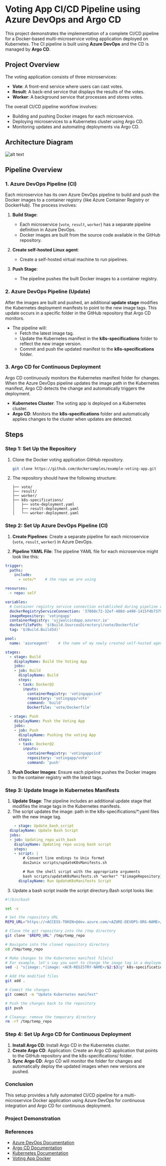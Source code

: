 # Voting App CI/CD Pipeline using Azure DevOps and Argo CD

This project demonstrates the implementation of a complete CI/CD pipeline for a Docker-based multi-microservice voting application deployed on Kubernetes. The CI pipeline is built using **Azure DevOps** and the CD is managed by **Argo CD**.

## Project Overview

The voting application consists of three microservices:
- **Vote**: A front-end service where users can cast votes.
- **Result**: A back-end service that displays the results of the votes.
- **Worker**: A background service that processes and stores votes.

The overall CI/CD pipeline workflow involves:
- Building and pushing Docker images for each microservice.
- Deploying microservices to a Kubernetes cluster using Argo CD.
- Monitoring updates and automating deployments via Argo CD.

## Architecture Diagram
![alt text](https://github.com/dockersamples/example-voting-app/blob/main/architecture.excalidraw.png)

## Pipeline Overview

### 1. **Azure DevOps Pipeline (CI)**

Each microservice has its own Azure DevOps pipeline to build and push the Docker images to a container registry (like Azure Container Registry or DockerHub). The process involves:

1. **Build Stage**:
   - Each microservice (`vote`, `result`, `worker`) has a separate pipeline definition in Azure DevOps.
   - Docker images are built from the source code available in the GitHub repository.
2. **Create self-hosted Linux agent**:
   - Create a self-hosted virtual machine to run pipelines.
     
3. **Push Stage**:
   - The pipeline pushes the built Docker images to a container registry.

### 2. **Azure DevOps Pipeline (Update)**

After the images are built and pushed, an additional **update stage** modifies the Kubernetes deployment manifests to point to the new image tags. This update occurs in a specific folder in the GitHub repository that Argo CD monitors.

- The pipeline will:
  - Fetch the latest image tag.
  - Update the Kubernetes manifest in the **k8s-specifications** folder to reflect the new image version.
  - Commit and push the updated manifest to the **k8s-specifications** folder.

### 3. **Argo CD for Continuous Deployment**

Argo CD continuously monitors the Kubernetes manifest folder for changes. When the Azure DevOps pipeline updates the image path in the Kubernetes manifest, Argo CD detects the change and automatically triggers the deployment.

- **Kubernetes Cluster**: The voting app is deployed on a Kubernetes cluster.
- **Argo CD**: Monitors the **k8s-specifications** folder and automatically applies changes to the cluster when updates are detected.

## Steps

### Step 1: Set Up the Repository

1. Clone the Docker voting application GitHub repository.
    ```bash
    git clone https://github.com/dockersamples/example-voting-app.git
    ```

2. The repository should have the following structure:
    ```
    ├── vote/
    ├── result/
    ├── worker/
    ├── k8s-specifications/
    │   ├── vote-deployment.yaml
    │   ├── result-deployment.yaml
    │   └── worker-deployment.yaml
    ```

### Step 2: Set Up Azure DevOps Pipeline (CI)

1. **Create Pipelines**: Create a separate pipeline for each microservice (`vote`, `result`, `worker`) in Azure DevOps.
   
2. **Pipeline YAML File**:
   The pipeline YAML file for each microservice might look like this:

```yaml
trigger:
  paths:
    include:
      - vote/*    # the repo we are using

resources:
  - repo: self

variables:
  # Container registry service connection established during pipeline creation
  dockerRegistryServiceConnection: '37868c72-32ef-488d-a490-1415f4b73792'
  imageRepository: 'votingapp'
  containerRegistry: 'ujjwalcicdapp.azurecr.io'
  dockerfilePath: '$(Build.SourcesDirectory)/vote/Dockerfile'
  tag: '$(Build.BuildId)'

pool:
  name: 'azureagent'    # the name of my newly created self-hosted agent

stages:                               
  - stage: Build                        
    displayName: Build the Voting App
    jobs:
    - job: Build
      displayName: Build
      steps:
      - task: Docker@2
        inputs:
          containerRegistry: 'votingappcicd'
          repository: 'votingapp/vote'          
          command: 'build'
          Dockerfile: 'vote/Dockerfile'

  - stage: Push                           
    displayName: Push the Voting App        
    jobs:
    - job: Push
      displayName: Pushing the voting App
      steps:
      - task: Docker@2
        inputs:
          containerRegistry: 'votingappcicd'
          repository: 'votingapp/vote'
          command: 'push'
```
3. **Push Docker Images**: Ensure each pipeline pushes the Docker images to the container registry with the latest tags.
   
### Step 3: Update Image in Kubernetes Manifests
 1. **Update Stage**: The pipeline includes an additional update stage that modifies the image tags in the Kubernetes manifests.
 2. The script updates the image: path in the k8s-specifications/*.yaml files with the new image tag.
```yaml
    - stage: Update_bash_script
  displayName: Update Bash Script
  jobs:
  - job: Updating_repo_with_bash
    displayName: Updating repo using bash script
    steps:
    - script: |
        # Convert line endings to Unix format
        dos2unix scripts/updateK8sManifests.sh

        # Run the shell script with the appropriate arguments
        bash scripts/updateK8sManifests.sh "worker" "$(imageRepository)" "$(tag)"
      displayName: Run UpdateK8sManifests Script
```
3. Update a bash script inside the script directory.Bash script looks like:
```bash
#!/bin/bash

set -x

# Set the repository URL
REPO_URL="https://<ACCESS-TOKEN>@dev.azure.com/<AZURE-DEVOPS-ORG-NAME>/voting-app/_git/voting-app"

# Clone the git repository into the /tmp directory
git clone "$REPO_URL" /tmp/temp_repo

# Navigate into the cloned repository directory
cd /tmp/temp_repo

# Make changes to the Kubernetes manifest file(s)
# For example, let's say you want to change the image tag in a deployment.yaml file
sed -i "s|image:.*|image: <ACR-REGISTRY-NAME>/$2:$3|g" k8s-specifications/$1-deployment.yaml

# Add the modified files
git add .

# Commit the changes
git commit -m "Update Kubernetes manifest"

# Push the changes back to the repository
git push

# Cleanup: remove the temporary directory
rm -rf /tmp/temp_repo
```
### Step 4: Set Up Argo CD for Continuous Deployment
1. **Install Argo CD**: Install Argo CD in the Kubernetes cluster.
2. **Create Argo CD**: Application: Create an Argo CD application that points to the GitHub repository and the k8s-specifications/ folder.
3. **Sync Argo CD**: Argo CD will monitor the folder for changes and automatically deploy the updated images when new versions are pushed.

### Conclusion
This setup provides a fully automated CI/CD pipeline for a multi-microservice Docker application using Azure DevOps for continuous integration and Argo CD for continuous deployment.

### Project Demonstration

### References
- [Azure DevOps Documentation](https://docs.microsoft.com/en-us/azure/devops/)
- [Argo CD Documentation](https://argo-cd.readthedocs.io/)
- [Kubernetes Documentation](https://kubernetes.io/docs/)
- [Voting App Docker](https://github.com/dockersamples/example-voting-app.git)
